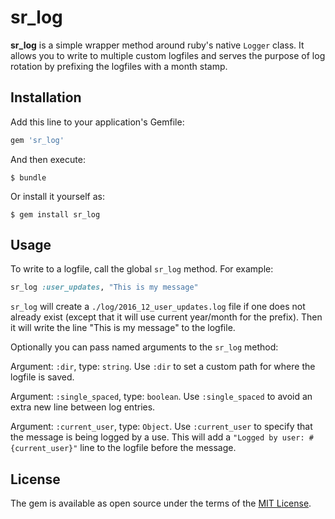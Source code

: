 # sr_log

**sr_log** is a simple wrapper method around ruby's native `Logger` class. It allows you to write to multiple custom logfiles and serves the purpose of log rotation by prefixing the logfiles with a month stamp.

## Installation

Add this line to your application's Gemfile:

```ruby
gem 'sr_log'
```

And then execute:

    $ bundle

Or install it yourself as:

    $ gem install sr_log

## Usage

To write to a logfile, call the global `sr_log` method.  For example:

```ruby
sr_log :user_updates, "This is my message"
```

`sr_log` will create a `./log/2016_12_user_updates.log` file if one does not already exist (except that it will use current year/month for the prefix).  Then it will write the line "This is my message" to the logfile.

Optionally you can pass named arguments to the `sr_log` method:

Argument: `:dir`, type: `string`. Use `:dir` to set a custom path for where the logfile is saved.

Argument: `:single_spaced`, type: `boolean`. Use `:single_spaced` to avoid an extra new line between log entries.

Argument: `:current_user`, type: `Object`. Use `:current_user` to specify that the message is being logged by a use.  This will add a `"Logged by user: #{current_user}"` line to the logfile before the message.


## License

The gem is available as open source under the terms of the [MIT License](http://opensource.org/licenses/MIT).
